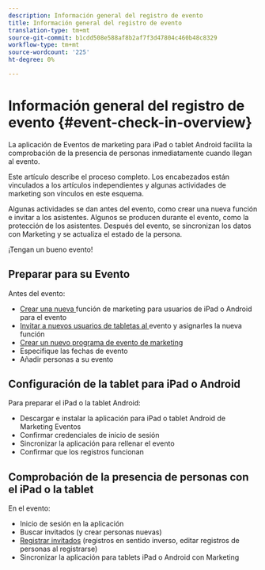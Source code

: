 ```yaml
---
description: Información general del registro de evento
title: Información general del registro de evento
translation-type: tm+mt
source-git-commit: b1cdd508e588af8b2af7f3d47804c460b48c8329
workflow-type: tm+mt
source-wordcount: '225'
ht-degree: 0%

---
```



# Información general del registro de evento {#event-check-in-overview}

La aplicación de Eventos de marketing para iPad o tablet Android facilita la comprobación de la presencia de personas inmediatamente cuando llegan al evento.

Este artículo describe el proceso completo. Los encabezados están vinculados a los artículos independientes y algunas actividades de marketing son vínculos en este esquema.

Algunas actividades se dan antes del evento, como crear una nueva función e invitar a los asistentes. Algunos se producen durante el evento, como la protección de los asistentes. Después del evento, se sincronizan los datos con Marketing y se actualiza el estado de la persona.

¡Tengan un bueno evento!

## Preparar para su Evento

Antes del evento:

* [Crear una nueva ](/help/marketo/product-docs/core-marketo-concepts/mobile-apps/event-check-in/grant-users-access-to-the-check-in-app.md) función de marketing para usuarios de iPad o Android para el evento
* [Invitar a nuevos usuarios de tabletas al ](/help/marketo/product-docs/core-marketo-concepts/mobile-apps/event-check-in/grant-users-access-to-the-check-in-app.md) evento y asignarles la nueva función
* [Crear un nuevo programa de evento de marketing](/help/marketo/product-docs/demand-generation/events/understanding-events/create-a-new-event-program.md)
* Especifique las fechas de evento
* Añadir personas a su evento

## Configuración de la tablet para iPad o Android

Para preparar el iPad o la tablet Android:

* Descargar e instalar la aplicación para iPad o tablet Android de Marketing Eventos
* Confirmar credenciales de inicio de sesión
* Sincronizar la aplicación para rellenar el evento
* Confirmar que los registros funcionan

## Comprobación de la presencia de personas con el iPad o la tablet

En el evento:

* Inicio de sesión en la aplicación
* Buscar invitados (y crear personas nuevas)
* [Registrar invitados](/help/marketo/product-docs/core-marketo-concepts/mobile-apps/event-check-in/check-people-into-your-event-from-your-tablet.md) (registros en sentido inverso, editar registros de personas al registrarse)
* Sincronizar la aplicación para tablets iPad o Android con Marketing
